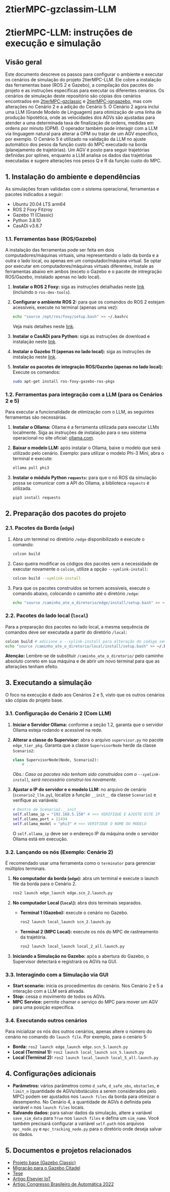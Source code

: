 # 2tierMPC-gzclassim-LLM

# 2tierMPC-LLM: instruções de execução e simulação

## Visão geral

Este documento descreve os passos para configurar o ambiente e executar os cenários de simulação do projeto 2tierMPC-LLM. Ele cobre a instalação das ferramentas base (ROS 2 e Gazebo), a compilação dos pacotes do projeto e as instruções específicas para executar os diferentes cenários. Os cenários de simulação deste repositório são cópias dos cenários encontrados em [2tierMPC-gzclassic](https://github.com/ralvomena/2tierMPC-gzclassic) e [2tierMPC-igngazebo](https://github.com/ralvomena/2tierMPC-igngazebo), mas com alterações no Cenário 2 e a adição do Cenário 5. O Cenário 2 agora inclui uma LLM (Grande Modelo de Linguagem) para otimização de uma linha de produção hipotética, onde as velocidades dos AGVs são ajustadas para atender a uma determinada taxa de finalização de ordens, medidas em ordens por minuto (OPM). O operador também pode interagir com a LLM via linguagem natural para alterar a OPM ou tratar de um AGV específico, por exemplo. O Cenário 5 é utilizado na validação da LLM no ajuste automático dos pesos da função custo do MPC executado na borda (planejamento de trajetórias). Um AGV é posto para seguir trajetórias definidas por splines, enquanto a LLM analisa os dados das trajetórias executadas e sugere alterações nos pesos Q e R da função custo do MPC.

## 1\. Instalação do ambiente e dependências

As simulações foram validadas com o sistema operacional, ferramentas e pacotes indicados a seguir:

  * Ubuntu 20.04 LTS arm64
  * ROS 2 Foxy Fitzroy
  * Gazebo 11 (Classic)
  * Python 3.8.10
  * CasADi v3.6.7

### 1.1. Ferramentas base (ROS/Gazebo)

A instalação das ferramentas pode ser feita em dois computadores/máquinas virtuais, uma representando o lado da borda e a outra o lado local, ou apenas em um computador/máquina virtual. Se optar por executar em computadores/máquinas virtuais diferentes, instale as ferramentas abaixo em ambos (exceto o Gazebo e o pacote de intregração ROS/Gazebo, instalado apenas no lado local).

1.  **Instalar o ROS 2 Foxy:** siga as instruções detalhadas neste [link](https://docs.ros.org/en/foxy/Installation/Ubuntu-Install-Debians.html) (incluindo o `ros-dev-tools`).

2.  **Configurar o ambiente ROS 2:** para que os comandos do ROS 2 estejam acessíveis, execute no terminal (apenas uma vez):

    ```bash
    echo "source /opt/ros/foxy/setup.bash" >> ~/.bashrc
    ```

    Veja mais detalhes neste [link](https://docs.ros.org/en/foxy/Tutorials/Beginner-CLI-Tools/Configuring-ROS2-Environment.html).

3.  **Instalar o CasADi para Python:** siga as instruções de download e instalação neste [link](https://web.casadi.org/get/).

4.  **Instalar o Gazebo 11 (apenas no lado local):** siga as instruções de instalação neste [link](https://www.google.com/search?q=http://gazebosim.org/tutorials%3Ftut%3Dinstall_ubuntu%26cat%3Dinstall).

5.  **Instalar os pacotes de integração ROS/Gazebo (apenas no lado local):** Execute os comandos:

    ```bash
    sudo apt-get install ros-foxy-gazebo-ros-pkgs
    ```

### 1.2. Ferramentas para integração com a LLM (para os Cenários 2 e 5)

Para executar a funcionalidade de otimização com o LLM, as seguintes ferramentas são necessárias.

1.  **Instalar o Ollama:** Ollama é a ferramenta utilizada para executar LLMs localmente. Siga as instruções de instalação para o seu sistema operacional no site oficial: [ollama.com](https://ollama.com).

2.  **Baixar o modelo LLM:** após instalar o Ollama, baixe o modelo que será utilizado pelo cenário. Exemplo: para utilizar o modelo Phi-3 Mini, abra o terminal e execute:

    ```bash
    ollama pull phi3
    ```

3.  **Instalar o módulo Python `requests`:** para que o nó ROS da simulação possa se comunicar com a API do Ollama, a biblioteca `requests` é utilizada.

    ```bash
    pip3 install requests
    ```

## 2\. Preparação dos pacotes do projeto

### 2.1. Pacotes da Borda (`edge`)

1.  Abra um terminal no diretório `/edge` disponibilizado e execute o comando:
    ```bash
    colcon build
    ```
2.  Caso queira modificar os códigos dos pacotes sem a necessidade de executar novamente o `colcon`, utilize a opção `--symlink-install`:
    ```bash
    colcon build --symlink-install
    ```
3.  Para que os pacotes construídos se tornem acessíveis, execute o comando abaixo, colocando o caminho até o diretório `/edge`:
    ```bash
    echo "source /caminho_ate_o_diretorio/edge/install/setup.bash" >> ~/.bashrc
    ```

### 2.2. Pacotes do lado local (`local`)

Para a preparação dos pacotes no lado local, a mesma sequência de comandos deve ser executada a partir do diretório `/local`:

```bash
colcon build # adicione o --sylink-install para alteração do código sem a necessidade de reexecutar o colcon 
echo "source /caminho_ate_o_diretorio/local/install/setup.bash" >> ~/.bashrc
```

**Atenção:** Lembre-se de substituir `/caminho_ate_o_diretorio/` pelo caminho absoluto correto em sua máquina e de abrir um novo terminal para que as alterações tenham efeito.

## 3\. Executando a simulação

O foco na execução é dado aos Cenários 2 e 5, visto que os outros cenários são cópias do projeto base.

### 3.1. Configuração do Cenário 2 (Com LLM)

1.  **Iniciar o Servidor Ollama:** conforme a seção 1.2, garanta que o servidor Ollama esteja rodando e acessível na rede.

2.  **Alterar a classe do Supervisor:** abra o arquivo `supervisor.py` no pacote `edge_tier_pkg`. Garanta que a classe `SupervisorNode` herde da classe `Scenario2`:

    ```python
    class SupervisorNode(Node, Scenario2):
        # ...
    ```

    *Obs.: Caso os pacotes não tenham sido construídos com o `--symlink-install`, será necessário construí-los novamente.*

3.  **Ajustar o IP do servidor e o modelo LLM:** no arquivo de cenário (`scenario2_llm.py`), localize a função `__init__` da classe `Scenario2` e verifique as variáveis:

    ```python
    # Dentro de Scenario2.__init__
    self.ollama_ip = "192.168.5.150" # <<< VERIFIQUE E AJUSTE ESTE IP
    self.ollama_port = 11434 
    self.ollama_model = "phi3" # <<< VERIFIQUE O NOME DO MODELO
    ```

    O `self.ollama_ip` deve ser o endereço IP da máquina onde o servidor Ollama está em execução.

### 3.2. Lançando os nós (Exemplo: Cenário 2)

É recomendado usar uma ferramenta como o `terminator` para gerenciar múltiplos terminais.

1.  **No computador da borda (`edge`):** abra um terminal e execute o launch file da borda para o Cenário 2.

    ```bash
    ros2 launch edge_launch edge.scn_2.launch.py
    ```

2.  **No computador Local (`local`):** abra dois terminais separados.

      * **Terminal 1 (Gazebo):** execute o cenário no Gazebo.
        ```bash
        ros2 launch local_launch scn_2.launch.py
        ```
      * **Terminal 2 (MPC Local):** execute os nós do MPC de rastreamento da trajetória.
        ```bash
        ros2 launch local_launch local_2_all.launch.py
        ```

3.  **Iniciando a Simulação no Gazebo:** após a abertura do Gazebo, o Supervisor detectará e registrará os AGVs na GUI.

### 3.3. Interagindo com a Simulação via GUI

  - **Start scenario:** inicia os procedimentos do cenário. Nos Cenário 2 e 5 a interação com a LLM será ativada.
  - **Stop:** cessa o movimento de todos os AGVs.
  - **MPC Service:** permite chamar o serviço do MPC para mover um AGV para uma posição específica.

### 3.4. Executando outros cenários

Para inicializar os nós dos outros cenários, apenas altere o número do cenário no comando do `launch file`. Por exemplo, para o cenário 5:

  * **Borda:** `ros2 launch edge_launch edge.scn_5.launch.py`
  * **Local (Terminal 1):** `ros2 launch local_launch scn_5.launch.py`
  * **Local (Terminal 2):** `ros2 launch local_launch local_5_all.launch.py`

## 4\. Configurações adicionais

  * **Parâmetros:** vários parâmetros como `d_safe`, `d_safe_obs`, `obstacles`, e `limit_n` (quantidade de AGVs/obstáculos a serem considerados pelo MPC) podem ser ajustados nos `launch files` da borda para otimizar o desempenho. No Cenário 4, a quantidade de AGVs é definida pela variável `n` nos `launch files` locais.
  * **Salvando dados:** para salvar dados da simulação, altere a variável `save_sim_data` para `True` nos `launch files` e defina um `sim_name`. Você também precisará configurar a variável `self.path` nos arquivos `mpc_node.py` e `mpc_tracking_node.py` para o diretório onde deseja salvar os dados.

## 5\. Documentos e projetos relacionados

  * [Projeto base (Gazebo Classic)](https://github.com/ralvomena/2tierMPC-gzclassic)
  * [Migração para o Gazebo Citadel](https://github.com/ralvomena/2tierMPC-igngazebo)
  * [Tese](http://dspace.sti.ufcg.edu.br:8080/jspui/handle/riufcg/30896)
  * [Artigo Elsevier IoT](https://www.sciencedirect.com/science/article/abs/pii/S2542660522001470)
  * [Artigo Congresso Brasileiro de Automática 2022](https://www.sba.org.br/cba2022/wp-content/uploads/artigos_cba2022/paper_9287.pdf)